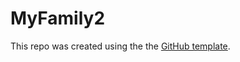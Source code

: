 # MyFamily2

This repo was created using the the [GitHub template](https://docs.github.com/en/enterprise/2.22/user/github/creating-cloning-and-archiving-repositories/creating-a-repository-from-a-template).

